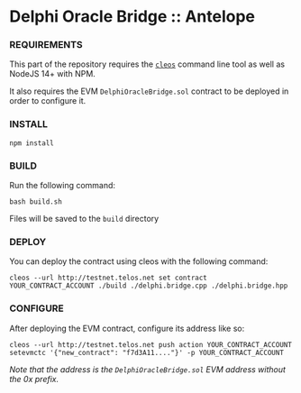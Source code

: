 # Delphi Oracle Bridge :: Antelope

### REQUIREMENTS

This part of the repository requires the [`cleos`](https://developers.eos.io/manuals/eos/v2.2/cleos/index) command line tool as well as NodeJS 14+ with NPM.

It also requires the EVM `DelphiOracleBridge.sol` contract to be deployed in order to configure it.

### INSTALL

`npm install`

### BUILD

Run the following command:

`bash build.sh`

Files will be saved to the `build` directory

### DEPLOY

You can deploy the contract using cleos with the following command:

`cleos --url http://testnet.telos.net set contract YOUR_CONTRACT_ACCOUNT ./build ./delphi.bridge.cpp ./delphi.bridge.hpp`

### CONFIGURE

After deploying the EVM contract, configure its address like so:

`cleos --url http://testnet.telos.net push action YOUR_CONTRACT_ACCOUNT setevmctc '{"new_contract": "f7d3A11...."}' -p YOUR_CONTRACT_ACCOUNT`

_Note that the address is the `DelphiOracleBridge.sol` EVM address without the 0x prefix._
